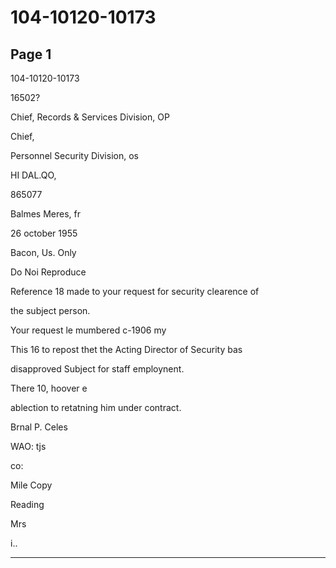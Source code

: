 # 104-10120-10173

## Page 1

104-10120-10173

16502?

Chief, Records & Services Division, OP

Chief,

Personnel Security Division, os

HI DAL.QO,

865077

Balmes Meres, fr

26 october 1955

Bacon, Us. Only

Do Noi Reproduce

Reference 18 made to your request for security clearence of

the subject person.

Your request le mumbered c-1906 my

This 16 to repost thet the Acting Director of Security bas

disapproved Subject for staff employnent.

There 10, hoover e

ablection to retatning him under contract.

Brnal P. Celes

WAO: tjs

co:

Mile Copy

Reading

Mrs

i..

---

